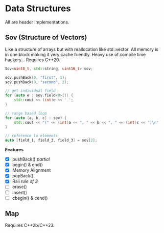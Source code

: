 # Data Structures
All are header implementations.

## Sov (Structure of Vectors)
Like a structure of arrays but with reallocation like std::vector. All memory is in one block making it very cache friendly. Heavy use of compile time hackery...
Requires C++20.

```cpp
Sov<uint8_t, std::string, uint16_t> sov;

sov.pushBack(0, "first", 1);
sov.pushBack(0, "second", 2);

// get individual field
for (auto e : sov.field<0>()) {
    std::cout << (int)e << ' ';
}

// range based loop
for (auto [a, b, c] : sov) {
    std::cout << "(" << (int)a << ", " << b << ", " << (int)c << ")\n";
}

// reference to elements
auto [field_1, field_2, field_3] = sov[2];
```

**Features**
- [x] pushBack() *partial*
- [x] begin() & end()
- [x] Memory Alignment
- [x] popBack()
- [x] Raii *rule of 3*
- [ ] erase()
- [ ] insert()
- [ ] cbegin() & cend()

## Map 
Requires C++2b/C++23.